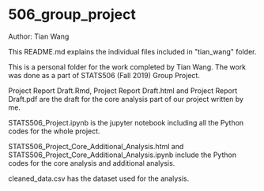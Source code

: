 # 506_group_project
Author: Tian Wang

This README.md explains the individual files included in "tian_wang" folder.

This is a personal folder for the work completed by Tian Wang. The work was done as a part of STATS506 (Fall 2019) Group Project.

Project Report Draft.Rmd, Project Report Draft.html and Project Report Draft.pdf are the draft for the core analysis part of our project written by me.

STATS506_Project.ipynb is the jupyter notebook including all the Python codes for the whole project.

STATS506_Project_Core_Additional_Analysis.html and STATS506_Project_Core_Additional_Analysis.ipynb include the Python codes for the core analysis and additional analysis.

cleaned_data.csv has the dataset used for the analysis.
